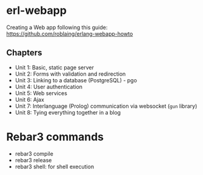 # erl-webapp
Creating a Web app following this guide: https://github.com/roblaing/erlang-webapp-howto

## Chapters
* Unit 1: Basic, static page server
* Unit 2: Forms with validation and redirection
* Unit 3: Linking to a database (PostgreSQL) - pgo
* Unit 4: User authentication
* Unit 5: Web services
* Unit 6: Ajax
* Unit 7: Interlanguage (Prolog) communication via websocket (`gun` library)
* Unit 8: Tying everything together in a blog


# Rebar3 commands
* rebar3 compile
* rebar3 release
* rebar3 shell: for shell execution